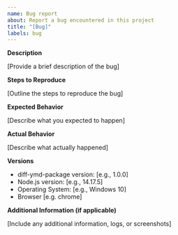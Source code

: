 ```yaml
---
name: Bug report
about: Report a bug encountered in this project
title: "[Bug]"
labels: bug
---
```


 **Description**

[Provide a brief description of the bug]

**Steps to Reproduce**

[Outline the steps to reproduce the bug]

**Expected Behavior**

[Describe what you expected to happen]

**Actual Behavior**

[Describe what actually happened]

**Versions**

- diff-ymd-package version: [e.g., 1.0.0]
- Node.js version: [e.g., 14.17.5]
- Operating System: [e.g., Windows 10]
- Browser [e.g. chrome]

**Additional Information (if applicable)**

[Include any additional information, logs, or screenshots]
